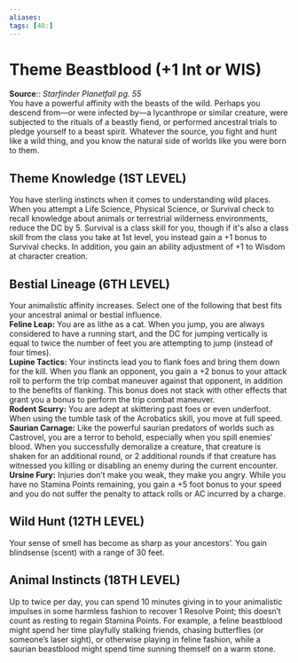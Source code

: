 ```yaml
---
aliases: 
tags: [40:]
---
```


# Theme Beastblood (+1 Int or WIS)

**Source**:: _Starfinder Planetfall pg. 55_  
You have a powerful affinity with the beasts of the wild. Perhaps you descend from—or were infected by—a lycanthrope or similar creature, were subjected to the rituals of a beastly fiend, or performed ancestral trials to pledge yourself to a beast spirit. Whatever the source, you fight and hunt like a wild thing, and you know the natural side of worlds like you were born to them.  

## Theme Knowledge (1ST LEVEL)

You have sterling instincts when it comes to understanding wild places. When you attempt a Life Science, Physical Science, or Survival check to recall knowledge about animals or terrestrial wilderness environments, reduce the DC by 5. Survival is a class skill for you, though if it's also a class skill from the class you take at 1st level, you instead gain a +1 bonus to Survival checks. In addition, you gain an ability adjustment of +1 to Wisdom at character creation.  

## Bestial Lineage (6TH LEVEL)

Your animalistic affinity increases. Select one of the following that best fits your ancestral animal or bestial influence.  
**Feline Leap:** You are as lithe as a cat. When you jump, you are always considered to have a running start, and the DC for jumping vertically is equal to twice the number of feet you are attempting to jump (instead of four times).  
**Lupine Tactics:** Your instincts lead you to flank foes and bring them down for the kill. When you flank an opponent, you gain a +2 bonus to your attack roll to perform the trip combat maneuver against that opponent, in addition to the benefits of flanking. This bonus does not stack with other effects that grant you a bonus to perform the trip combat maneuver.  
**Rodent Scurry:** You are adept at skittering past foes or even underfoot. When using the tumble task of the Acrobatics skill, you move at full speed.  
**Saurian Carnage:** Like the powerful saurian predators of worlds such as Castrovel, you are a terror to behold, especially when you spill enemies’ blood. When you successfully demoralize a creature, that creature is shaken for an additional round, or 2 additional rounds if that creature has witnessed you killing or disabling an enemy during the current encounter.  
**Ursine Fury:** Injuries don’t make you weak, they make you angry. While you have no Stamina Points remaining, you gain a +5 foot bonus to your speed and you do not suffer the penalty to attack rolls or AC incurred by a charge.  

## Wild Hunt (12TH LEVEL)

Your sense of smell has become as sharp as your ancestors’. You gain blindsense (scent) with a range of 30 feet.  

## Animal Instincts (18TH LEVEL)

Up to twice per day, you can spend 10 minutes giving in to your animalistic impulses in some harmless fashion to recover 1 Resolve Point; this doesn’t count as resting to regain Stamina Points. For example, a feline beastblood might spend her time playfully stalking friends, chasing butterflies (or someone’s laser sight), or otherwise playing in feline fashion, while a saurian beastblood might spend time sunning themself on a warm stone.
